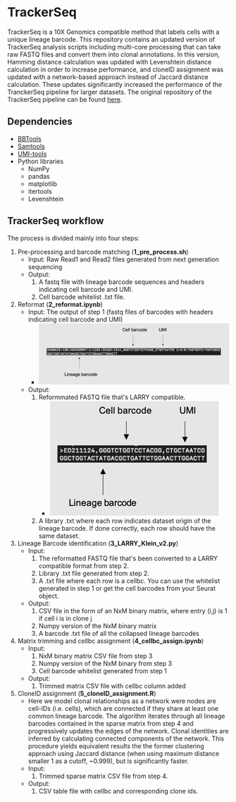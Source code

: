# TrackerSeq

TrackerSeq is a 10X Genomics compatible method that labels cells with a unique lineage barcode. This repository contains an updated version of TrackerSeq analysis scripts including multi-core processing that can take raw FASTQ files and convert them into clonal annotations. In this version, Hamming distance calculation was updated with Levenshtein distance calculation in order to increase performance, and cloneID assignment was updated with a network-based approach instead of Jaccard distance calculation. These updates significantly increased the performance of the TranckerSeq pipeline for larger datasets. The original repository of the TrackerSeq pipeline can be found [here](https://github.com/mayer-lab/Bandler-et-al_lineage).

## Dependencies

* [BBTools](https://jgi.doe.gov/data-and-tools/software-tools/bbtools/)
* [Samtools](https://www.htslib.org/)
* [UMI-tools](https://umi-tools.readthedocs.io/en/latest/index.html)
* Python libraries
  * NumPy
  * pandas
  * matplotlib
  * itertools
  * Levenshtein

## TrackerSeq workflow

 The process is divided mainly into four steps: 

1. Pre-processing and barcode matching (**1_pre_process.sh**)
   * Input: Raw Read1 and Read2 files generated from next generation sequencing 
   * Output: 
     1. A fastq file with lineage barcode sequences and headers indicating cell barcode and UMI. 
     2. Cell barcode whitelist .txt file. 
2. Reformat (**2_reformat.ipynb**)
   * Input: The output of step 1 (fastq files of barcodes with headers indicating cell barcode and UMI)
     * ![2_before_reformat](images/2_before_format.png)
   * Output:
     1. Reformmated FASTQ file that's LARRY compatible. 
        * ![2_after_reformat](images/2_after_reformat.png)
     2. A library .txt where each row indicates dataset origin of the lineage barcode. If done correctly, each row should have the same dataset. 
3. Lineage Barcode identification (**3_LARRY_Klein_v2.py**)
   * Input: 
     1. The reformatted FASTQ file that's been converted to a LARRY compatible format from step 2.
     2. Library .txt file generated from step 2.
     3. A .txt file where each row is a cellbc. You can use the whitelist generated in step 1 or get the cell barcodes from your Seurat object.
   * Output: 
     1. CSV file in the form of an NxM binary matrix, where entry (i,j) is 1 if cell i is in clone j
     2. Numpy version of the NxM binary matrix
     3. A barcode .txt file of all the collapsed lineage barcodes
4. Matrix trimming and cellbc assignment (**4_cellbc_assign.ipynb**)
   * Input:
     1. NxM binary matrix CSV file from step 3
     2. Numpy version of the NxM binary from step 3
     3. Cell barcode whitelist generated from step 1
   * Output:
     1. Trimmed matrix CSV file with cellbc column added
5. CloneID assignment (**5_cloneID_assignment.R**)
   * Here we model clonal relationships as a network were nodes are cell-IDs (i.e. cells), which are connected if they share at least one common lineage barcode. The algorithm iterates through all lineage barcodes contained in the sparse matrix from step 4 and progressively updates the edges of the network. Clonal identities are inferred by calculating connected components of the network. This procedure yields equivalent results the the former clustering approach using Jaccard distance (when using maximum distance smaller 1 as a cutoff, ~0.999), but is significantly faster.
   * Input: 
     1. Trimmed sparse matrix CSV file from step 4.
   * Output:
     1. CSV table file with cellbc and corresponding clone ids.


